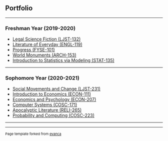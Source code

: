 ## Portfolio

---

### Freshman Year (2019-2020) 

- [Legal Science Fiction (LJST-132)](/sample_page)
- [Literature of Everyday (ENGL-119)](/sample_page)
- [Progress (FYSE-101)](/sample_page)
- [World Monuments (ARCH-153)](/sample_page)
- [Introduction to Statistics via Modeling (STAT-135)](/sample_page)

---

### Sophomore Year (2020-2021)

- [Social Movements and Change (LJST-231)](http://example.com/)
- [Introduction to Economics (ECON-111)](http://example.com/)
- [Economics and Psychology (ECON-207)](http://example.com/)
- [Computer Systems (COSC-171)](http://example.com/)
- [Apocalyptic Literature (RELI-265)](http://example.com/)
- [Probability and Computing (COSC-223)](http://example.com/)

---



---
<p style="font-size:11px">Page template forked from <a href="https://github.com/evanca/quick-portfolio">evanca</a></p>
<!-- Remove above link if you don't want to attibute -->
